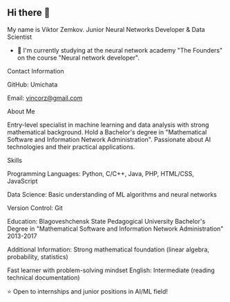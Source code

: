 ## Hi there 👋
My name is Viktor Zemkov.
Junior Neural Networks Developer & Data Scientist

- 🌱  I'm currently studying at the neural network academy "The Founders" on the course "Neural network developer".

Contact Information

GitHub: Umichata

Email: vincorz@gmail.com

About Me

Entry-level specialist in machine learning and data analysis with strong mathematical background. Hold a Bachelor's degree in "Mathematical Software and Information Network Administration". Passionate about AI technologies and their practical applications.

Skills

Programming Languages: Python, C/C++, Java, PHP, HTML/CSS, JavaScript

Data Science: Basic understanding of ML algorithms and neural networks

Version Control: Git

Education: Blagoveshchensk State Pedagogical University
Bachelor's Degree in "Mathematical Software and Information Network Administration"
2013-2017

Additional Information: Strong mathematical foundation (linear algebra, probability, statistics)

Fast learner with problem-solving mindset
English: Intermediate (reading technical documentation)

⭐ Open to internships and junior positions in AI/ML field!
